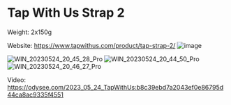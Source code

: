 # Tap With Us Strap 2

Weight: 2x150g

Website: https://www.tapwithus.com/product/tap-strap-2/
![image](https://github.com/EloiStree/ResellingCatalog/assets/20149493/91900c8a-1468-4af5-a361-58483b6cc093)

![WIN_20230524_20_45_28_Pro](https://github.com/EloiStree/ResellingCatalog/assets/20149493/57f7cfbc-a12c-45a0-af13-d8dd7e9afbd7)
![WIN_20230524_20_44_50_Pro](https://github.com/EloiStree/ResellingCatalog/assets/20149493/1e71e284-e69b-4c71-b6f3-cfab65543444)
![WIN_20230524_20_46_27_Pro](https://github.com/EloiStree/ResellingCatalog/assets/20149493/8647fa9e-98b2-4b46-9c84-a206a29e7484)

Video: https://odysee.com/2023_05_24_TapWithUs:b8c39ebd7a2043ef0e86795d44ca8ac9335f4551
